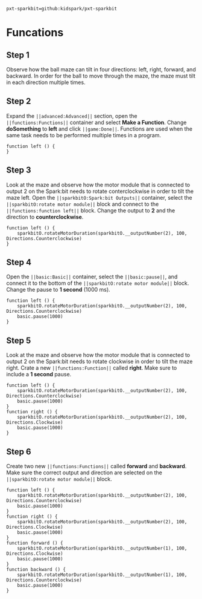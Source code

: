 ```package
pxt-sparkbit=github:kidspark/pxt-sparkbit
```

# Funcations

## Step 1

Observe how the ball maze can tilt in four directions: left, right, forward, and backward. In order for the ball to move through the maze, the maze must tilt in each direction multiple times.

## Step 2

Expand the ``||advanced:Advanced||`` section, open the ``||functions:Functions||`` container and select **Make a Function**. Change **doSomething** to **left** and click ``||game:Done||``. Functions are used when the same task needs to be performed multiple times in a program.

```blocks
function left () {
}
```

## Step 3

Look at the maze and observe how the motor module that is connected to output 2 on the Spark:bit needs to rotate conterclockwise in order to tilt the maze left. Open the ``||sparkbitO:Spark:bit Outputs||`` container, select the ``||sparkbitO:rotate motor module||`` block and connect to the ``||functions:function left||`` block. Change the output to **2** and the direction to **counterclockwise**.

```blocks
function left () {
    sparkbitO.rotateMotorDuration(sparkbitO.__outputNumber(2), 100, Directions.Counterclockwise)
}
```

## Step 4

Open the ``||basic:Basic||`` container, select the ``||basic:pause||``, and connect it to the bottom of the ``||sparkbitO:rotate motor module||`` block. Change the pause to **1 second** (1000 ms).

```blocks
function left () {
    sparkbitO.rotateMotorDuration(sparkbitO.__outputNumber(2), 100, Directions.Counterclockwise)
    basic.pause(1000)
}
```

## Step 5

Look at the maze and observe how the motor module that is connected to output 2 on the Spark:bit needs to rotate clockwise in order to tilt the maze right. Crate a new ``||functions:Function||`` called **right**. Make sure to include a **1 second** pause.

```blocks
function left () {
    sparkbitO.rotateMotorDuration(sparkbitO.__outputNumber(2), 100, Directions.Counterclockwise)
    basic.pause(1000)
}
function right () {
    sparkbitO.rotateMotorDuration(sparkbitO.__outputNumber(2), 100, Directions.Clockwise)
    basic.pause(1000)
}
```

## Step 6

Create two new ``||functions:Functions||`` called **forward** and **backward**. Make sure the correct output and direction are selected on the ``||sparkbitO:rotate motor module||`` block.

```blocks
function left () {
    sparkbitO.rotateMotorDuration(sparkbitO.__outputNumber(2), 100, Directions.Counterclockwise)
    basic.pause(1000)
}
function right () {
    sparkbitO.rotateMotorDuration(sparkbitO.__outputNumber(2), 100, Directions.Clockwise)
    basic.pause(1000)
}
function forward () {
    sparkbitO.rotateMotorDuration(sparkbitO.__outputNumber(1), 100, Directions.Clockwise)
    basic.pause(1000)
}
function backward () {
    sparkbitO.rotateMotorDuration(sparkbitO.__outputNumber(1), 100, Directions.Counterclockwise)
    basic.pause(1000)
}
```
